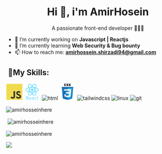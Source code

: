 <h1 align="center">Hi 👋, i'm AmirHosein</h1>
<P align="center"> A passionate front-end developer 👨‍💻✨</P>

- 👀 I’m currently working on **Javascript | Reactjs**
- 🌱 I’m currently learning **Web Security & Bug bounty**
- 📫 How to reach me: **amirhossein.shirzadi94@gmail.com**


<h2> &nbsp;🚀My Skills:</h2>
<p align="left">
<img src="https://raw.githubusercontent.com/devicons/devicon/master/icons/javascript/javascript-original.svg" alt="javascript" width="45" height="45" />
<img src="https://raw.githubusercontent.com/devicons/devicon/master/icons/react/react-original-wordmark.svg" alt="react" width="45" height="45" />
<img src="https://cdn.jsdelivr.net/gh/devicons/devicon/icons/html5/html5-original.svg" alt="html" width="45" height="45"/>
<img src="https://raw.githubusercontent.com/devicons/devicon/master/icons/css3/css3-original-wordmark.svg" alt="css3" width="45" height="45" />
<img src="https://cdn.jsdelivr.net/gh/devicons/devicon/icons/tailwindcss/tailwindcss-original.svg" alt="tailwindcss" width="45" height="45"/>
<img src="https://cdn.jsdelivr.net/gh/devicons/devicon/icons/linux/linux-original.svg" alt="linux" width="45" height="45"/>       
<img src="https://cdn.jsdelivr.net/gh/devicons/devicon/icons/git/git-original.svg" alt="git" width="45" height="45"/>
</p>

<p><img align="center" src="https://github-readme-stats.vercel.app/api/top-langs?username=amirhosseinhere&show_icons=true&theme=dark&locale=en&layout=compact" alt="amirhosseinhere" /></p>

  <p>&nbsp;<img align="center" src="https://github-readme-stats.vercel.app/api?username=amirhosseinhere&show_icons=true&theme=dark&locale=en" alt="amirhosseinhere" /></p>
<p align="center">
  <p><img align="center" src="https://github-readme-streak-stats.herokuapp.com/?user=amirhosseinhere&theme=dark" alt="amirhosseinhere" /></p>
  <img src="https://capsule-render.vercel.app/api?type=waving&color=gradient&height=100&section=footer"/>
</p>

<!---
Amirhosseinhere/Amirhosseinhere is a ✨ special ✨ repository because its `README.md` (this file) appears on your GitHub profile.
You can click the Preview link to take a look at your changes.
--->
